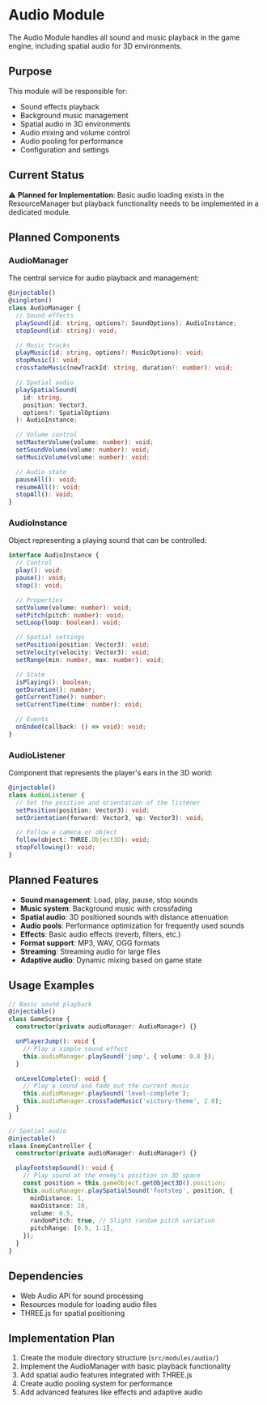 # Audio Module

The Audio Module handles all sound and music playback in the game engine, including spatial audio for 3D environments.

## Purpose

This module will be responsible for:

- Sound effects playback
- Background music management
- Spatial audio in 3D environments
- Audio mixing and volume control
- Audio pooling for performance
- Configuration and settings

## Current Status

⚠️ **Planned for Implementation**: Basic audio loading exists in the ResourceManager but playback functionality needs to be implemented in a dedicated module.

## Planned Components

### AudioManager

The central service for audio playback and management:

```typescript
@injectable()
@singleton()
class AudioManager {
  // Sound effects
  playSound(id: string, options?: SoundOptions): AudioInstance;
  stopSound(id: string): void;

  // Music tracks
  playMusic(id: string, options?: MusicOptions): void;
  stopMusic(): void;
  crossfadeMusic(newTrackId: string, duration?: number): void;

  // Spatial audio
  playSpatialSound(
    id: string,
    position: Vector3,
    options?: SpatialOptions
  ): AudioInstance;

  // Volume control
  setMasterVolume(volume: number): void;
  setSoundVolume(volume: number): void;
  setMusicVolume(volume: number): void;

  // Audio state
  pauseAll(): void;
  resumeAll(): void;
  stopAll(): void;
}
```

### AudioInstance

Object representing a playing sound that can be controlled:

```typescript
interface AudioInstance {
  // Control
  play(): void;
  pause(): void;
  stop(): void;

  // Properties
  setVolume(volume: number): void;
  setPitch(pitch: number): void;
  setLoop(loop: boolean): void;

  // Spatial settings
  setPosition(position: Vector3): void;
  setVelocity(velocity: Vector3): void;
  setRange(min: number, max: number): void;

  // State
  isPlaying(): boolean;
  getDuration(): number;
  getCurrentTime(): number;
  setCurrentTime(time: number): void;

  // Events
  onEnded(callback: () => void): void;
}
```

### AudioListener

Component that represents the player's ears in the 3D world:

```typescript
@injectable()
class AudioListener {
  // Set the position and orientation of the listener
  setPosition(position: Vector3): void;
  setOrientation(forward: Vector3, up: Vector3): void;

  // Follow a camera or object
  follow(object: THREE.Object3D): void;
  stopFollowing(): void;
}
```

## Planned Features

- **Sound management**: Load, play, pause, stop sounds
- **Music system**: Background music with crossfading
- **Spatial audio**: 3D positioned sounds with distance attenuation
- **Audio pools**: Performance optimization for frequently used sounds
- **Effects**: Basic audio effects (reverb, filters, etc.)
- **Format support**: MP3, WAV, OGG formats
- **Streaming**: Streaming audio for large files
- **Adaptive audio**: Dynamic mixing based on game state

## Usage Examples

```typescript
// Basic sound playback
@injectable()
class GameScene {
  constructor(private audioManager: AudioManager) {}

  onPlayerJump(): void {
    // Play a simple sound effect
    this.audioManager.playSound('jump', { volume: 0.8 });
  }

  onLevelComplete(): void {
    // Play a sound and fade out the current music
    this.audioManager.playSound('level-complete');
    this.audioManager.crossfadeMusic('victory-theme', 2.0);
  }
}

// Spatial audio
@injectable()
class EnemyController {
  constructor(private audioManager: AudioManager) {}

  playFootstepSound(): void {
    // Play sound at the enemy's position in 3D space
    const position = this.gameObject.getObject3D().position;
    this.audioManager.playSpatialSound('footstep', position, {
      minDistance: 1,
      maxDistance: 20,
      volume: 0.5,
      randomPitch: true, // Slight random pitch variation
      pitchRange: [0.9, 1.1],
    });
  }
}
```

## Dependencies

- Web Audio API for sound processing
- Resources module for loading audio files
- THREE.js for spatial positioning

## Implementation Plan

1. Create the module directory structure (`src/modules/audio/`)
2. Implement the AudioManager with basic playback functionality
3. Add spatial audio features integrated with THREE.js
4. Create audio pooling system for performance
5. Add advanced features like effects and adaptive audio
